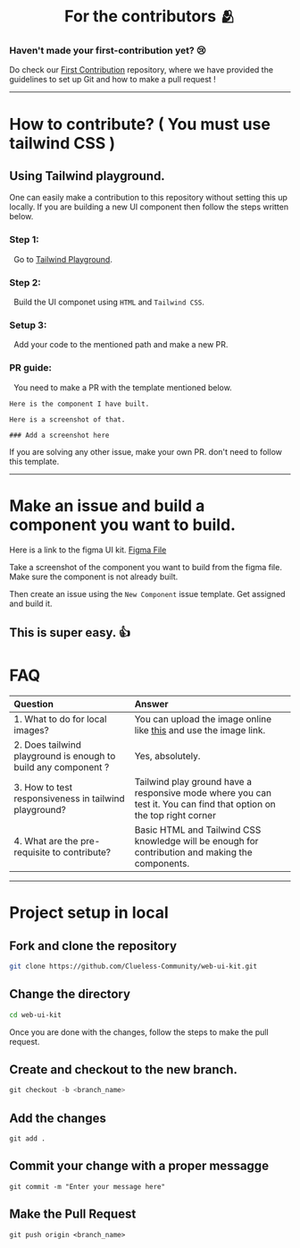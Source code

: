 <h1 align=center> For the contributors 🫂 </h1>

### Haven't made your first-contribution yet? 😢
Do check our [First Contribution](https://github.com/Clueless-Community/first-contribution) repository, where we have provided the guidelines to set up Git and how to make a pull request !

---
# How to contribute? ( You must use tailwind CSS )
## Using Tailwind playground.

One can easily make a contribution to this repository without setting this up locally. If you are building a new UI component then follow the steps written below.

### Step 1:

&nbsp; Go to [Tailwind Playground](https://play.tailwindcss.com/).

### Step 2:

&nbsp; Build the UI componet using `HTML` and `Tailwind CSS`.

### Setup 3:

&nbsp; Add your code to the mentioned path and make a new PR.

### PR guide:

&nbsp; You need to make a PR with the template mentioned below.

```
Here is the component I have built. 

Here is a screenshot of that.

### Add a screenshot here
```

If you are solving any other issue, make your own PR. don't need to follow this template.

--- 

# Make an issue and build a component you want to build.

Here is a link to the figma UI kit. [Figma File](https://www.figma.com/file/0eqV7t3UKKM14UeqCSfOZb/SeamLess-UI?node-id=3572%3A8556&t=rR5St9FxEhvRea9z-1)

Take a screenshot of the component you want to build from the figma file. Make sure the component is not already built.

Then create an issue using the `New Component` issue template. Get assigned and build it.

This is super easy. 👍 
---
# FAQ

| Question | Answer |
| :--- | :--- |
| 1. What to do for local images? | You can upload the image online like [this](https://imgbb.com/) and use the image link. |
| 2. Does tailwind playground is enough to build any component ? | Yes, absolutely. |
| 3. How to test responsiveness in tailwind playground? | Tailwind play ground have a responsive mode where you can test it. You can find that option on the top right corner |
| 4. What are the pre-requisite to contribute? | Basic HTML and Tailwind CSS knowledge will be enough for contribution and making the components. |
---

# Project setup in local
## Fork and clone the repository
```bash
git clone https://github.com/Clueless-Community/web-ui-kit.git
```

## Change the directory
```bash
cd web-ui-kit

```

Once you are done with the changes, follow the steps to make the pull request.
## Create and checkout to the new branch.
```powershell
git checkout -b <branch_name>
```
## Add the changes
```
git add .
```

## Commit your change with a proper messagge
```
git commit -m "Enter your message here"
```

## Make the Pull Request
```
git push origin <branch_name>
```
